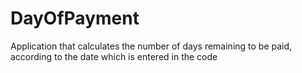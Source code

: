 # DayOfPayment
Application that calculates the number of days remaining to be paid, according to the date which is entered in the code
